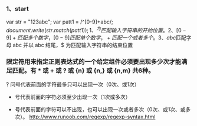### 1、start
var str = "123abc";
var patt1 = /^[0-9]+abc$/;
document.write(str.match(patt1));
1、^ 为匹配输入字符串的开始位置。
2、[0-9]+匹配多个数字， [0-9] 匹配单个数字，+ 匹配一个或者多个。
3、abc$匹配字母 abc 并以 abc 结尾，$ 为匹配输入字符串的结束位置
### 限定符用来指定正则表达式的一个给定组件必须要出现多少次才能满足匹配。有 * 或 + 或 ? 或 {n} 或 {n,} 或 {n,m} 共6种。
? 问号代表前面的字符最多只可以出现一次（0次、或1次）
+ 号代表前面的字符必须至少出现一次（1次或多次）
* 号代表前面的字符可以不出现，也可以出现一次或者多次（0次、或1次、或多次）。
http://www.runoob.com/regexp/regexp-syntax.html
